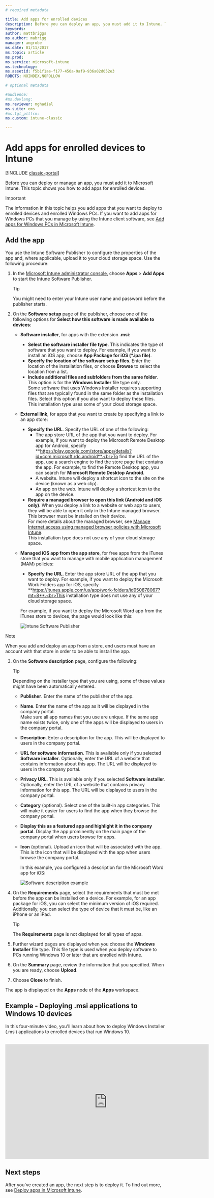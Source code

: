 ```yaml
---
# required metadata

title: Add apps for enrolled devices 
description: Before you can deploy an app, you must add it to Intune. Then it’s available in the Intune console, where you can deploy and manage it.
keywords:
author: mattbriggs
ms.author: mabrigg
manager: angrobe
ms.date: 01/11/2017
ms.topic: article
ms.prod:
ms.service: microsoft-intune
ms.technology:
ms.assetid: f5b1f1ae-f177-450a-9af9-936a02d052e3
ROBOTS: NOINDEX,NOFOLLOW

# optional metadata

#audience:
#ms.devlang:
ms.reviewer: mghadial
ms.suite: ems
#ms.tgt_pltfrm:
ms.custom: intune-classic

---
```


# Add apps for enrolled devices to Intune

[!INCLUDE [classic-portal](../includes/classic-portal.md)]

Before you can deploy or manage an app, you must add it to Microsoft Intune. This topic shows you how to add apps for enrolled devices.


> [!IMPORTANT]
> The information in this topic helps you add apps that you want to deploy to enrolled devices and enrolled Windows PCs. If you want to add apps for Windows PCs that you manage by using the Intune client software, see [Add apps for Windows PCs in Microsoft Intune](add-apps-for-windows-pcs-in-microsoft-intune.md).

## Add the app
You use the Intune Software Publisher to configure the properties of the app and, where applicable, upload it to your cloud storage space. Use the following procedure:

1. In the [Microsoft Intune administrator console](https://manage.microsoft.com), choose **Apps** &gt; **Add Apps** to start the Intune Software Publisher.

   > [!TIP]
   > You might need to enter your Intune user name and password before the publisher starts.

2. On the **Software setup** page of the publisher, choose one of the following options for **Select how this software is made available to devices**:
   - **Software installer**, for apps with the extension **.msi**:
       - **Select the software installer file type**. This indicates the type of software that you want to deploy. For example, if you want to install an iOS app, choose **App Package for iOS (&#42;.ipa file)**.
       - **Specify the location of the software setup files**. Enter the location of the installation files, or choose **Browse** to select the location from a list.
       - **Include additional files and subfolders from the same folder**. This option is for the **Windows Installer** file type only.<br>Some software that uses Windows Installer requires supporting files that are typically found in the same folder as the installation files. Select this option if you also want to deploy these files.<br>This installation type uses some of your cloud storage space.

   -   **External link**, for apps that you want to create by specifying a link to an app store:

       - **Specify the URL**. Specify the URL of one of the following:
           - The app store URL of the app that you want to deploy. For example, if you want to deploy the Microsoft Remote Desktop app for Android, specify **https://play.google.com/store/apps/details?id=com.microsoft.rdc.android**.<br>To find the URL of the app, use a search engine to find the store page that contains the app. For example, to find the Remote Desktop app, you can search for **Microsoft Remote Desktop Android**.
           - A website. Intune will deploy a shortcut icon to the site on the device (known as a web clip).
           - An app on the web. Intune will deploy a shortcut icon to the app on the device.
       - **Require a managed browser to open this link (Android and iOS only)**. When you deploy a link to a website or web app to users, they will be able to open it only in the Intune managed browser. This browser must be installed on their device.<br>For more details about the managed browser, see [Manage Internet access using managed browser policies with Microsoft Intune](manage-internet-access-using-managed-browser-policies.md).<br>This installation type does not use any of your cloud storage space.

   -   **Managed iOS app from the app store**, for free apps from the iTunes store that you want to manage with mobile application management (MAM) policies:

       - **Specify the URL**. Enter the app store URL of the app that you want to deploy. For example, if you want to deploy the Microsoft Work Folders app for iOS, specify **https://itunes.apple.com/us/app/work-folders/id950878067?mt=8**.<br>This installation type does not use any of your cloud storage space.

       For example, if you want to deploy the Microsoft Word app from the iTunes store to devices, the page would look like this:

       ![Intune Software Publisher](./media/publisher-for-mobile.png)

> [!NOTE]
> When you add and deploy an app from a store, end users must have an account with that store in order to be able to install the app.

3.  On the **Software description** page, configure the following:

    > [!TIP]
    > Depending on the installer type that you are using, some of these values might have been automatically entered.

    - **Publisher**. Enter the name of the publisher of the app.
    - **Name**. Enter the name of the app as it will be displayed in the company portal.<br>Make sure all app names that you use are unique. If the same app name exists twice, only one of the apps will be displayed to users in the company portal.
    - **Description**. Enter a description for the app. This will be displayed to users in the company portal.
    - **URL for software information**. This is available only if you selected **Software installer**. Optionally, enter the URL of a website that contains information about this app. The URL will be displayed to users in the company portal.
    - **Privacy URL**. This is available only if you selected **Software installer**. Optionally, enter the URL of a website that contains privacy information for this app. The URL will be displayed to users in the company portal.
    - **Category** (optional). Select one of the built-in app categories. This will make it easier for users to find the app when they browse the company portal.
    - **Display this as a featured app and highlight it in the company portal**. Display the app prominently on the main page of the company portal when users browse for apps.
    - **Icon** (optional). Upload an icon that will be associated with the app. This is the icon that will be displayed with the app when users browse the company portal.

        In this example, you configured a description for the Microsoft Word app for iOS:

        ![Software description example](./media/ios-software-description.png)

4.  On the **Requirements** page, select the requirements that must be met before the app can be installed on a device. For example, for an app package for iOS, you can select the minimum version of iOS required. Additionally, you can select the type of device that it must be, like an iPhone or an iPad.

    > [!TIP]
    > The **Requirements** page is not displayed for all types of apps.

5.  Further wizard pages are displayed when you choose the **Windows Installer** file type. This file type is used when you deploy software to PCs running Windows 10 or later that are enrolled with Intune.

6.  On the **Summary** page, review the information that you specified. When you are ready, choose **Upload**.

7.  Choose **Close** to finish.

The app is displayed on the **Apps** node of the **Apps** workspace.

## Example - Deploying .msi applications to Windows 10 devices
In this four-minute video, you'll learn about how to deploy Windows Installer (.msi) applications to enrolled devices that run Windows 10.<br><br>


<iframe src="https://channel9.msdn.com/Series/How-to-Control-the-Uncontrolled/6--How-to-Deploy-MSI-Applications-to-Windows-10-Using-Intune-and-Mobile-Device-Management-MDM/player" width="640" height="360" allowFullScreen frameBorder="0"></iframe>

## Next steps

After you've created an app, the next step is to deploy it. To find out more, see [Deploy apps in Microsoft Intune](deploy-apps.md).
